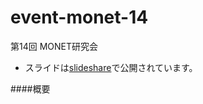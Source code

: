 # event-monet-14
第14回 MONET研究会

* スライドは[slideshare](http://www.slideshare.net/kmiyako/monet-14)で公開されています。

####概要
